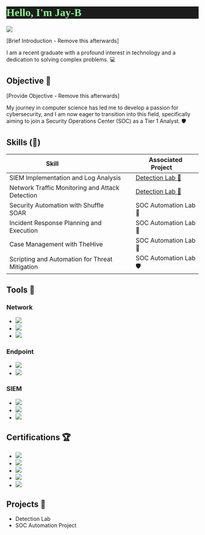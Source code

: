 <h1 style="font-family: 'Press Start 2P', cursive; background-color: #1c1c1c; color: #8cff8c;">Hello, I'm Jay-B 👾 </h1> 
<a href="https://linkedin.com"><img src="https://img.shields.io/badge/-LinkedIn-0072b1?&style=for-the-badge&logo=linkedin&logoColor=white" /></a>

[Brief Introduction - Remove this afterwards] 

I am a recent graduate with a profound interest in technology and a dedication to solving complex problems. 💻

## Objective 🚀
[Provide Objective - Remove this afterwards]

My journey in computer science has led me to develop a passion for cybersecurity, and I am now eager to transition into this field, specifically aiming to join a Security Operations Center (SOC) as a Tier 1 Analyst. 🛡

## Skills (💪)

| Skill                     | Associated Project     |
|-----------------------------------------------|----------------------------|
| SIEM Implementation and Log Analysis     | <a href="https://google.com">Detection Lab 🔎</a>|
| Network Traffic Monitoring and Attack Detection | <a href="https://google.com">Detection Lab 🔎</a>|
| Security Automation with Shuffle SOAR     | SOC Automation Lab 🤖|
| Incident Response Planning and Execution   | SOC Automation Lab 🤖|
| Case Management with TheHive         | SOC Automation Lab 📂|
| Scripting and Automation for Threat Mitigation | SOC Automation Lab 🛡️|

## Tools 🔧

### Network 
* <img src="https://tryhackme.com/Cyb3rad/badges/wireshark" />
* <img src="https://docs.suricata.io/_/downloads/en/suricata-7.0.3/pdf/" />
* <img src="https://coinbay.io/en/instructions-for-minting-the-proof-of-zeek-badge-29063" />

### Endpoint
* <img src="https://answers.microsoft.com/en-us/insider/forum/all/windows-defender-tray-icon-showing-red-x-though-ui/fa98a287-d77d-4458-b45d-9441c2408d05" />
* <img src="https://www.tcgplayer.com/product/525385/magic-universes-beyond-jurassic-world-collection-hunting-velociraptor-borderless-emblem" />

### SIEM
* <img src="https://techcommunity.microsoft.com/t5/itops-talk-blog/azure-sentinel-using-rule-templates/ba-p/2028427" />
* <img src="https://www.credly.com/organizations/splunk/badges" />
* <img src="https://www.amazon.com/elastic-badge-holder/s?k=elastic+badge+holder" />

## Certifications 🏆
* <img src="https://www.comptia.org/certifications/comptia-digital-badges" />
* <img src="https://www.comptia.org/certifications/network" />
* <img src="https://www.comptia.org/certifications/comptia-digital-badges" />
* <img src="https://www.cdse.edu/Im-looking-for/My-Certificates-Digital-Badges-Transcripts/My-Digital-Badges/" />
* <img src="https://www.cannabisbadges.com/" />

## Projects 🚀
* Detection Lab
* SOC Automation Project

